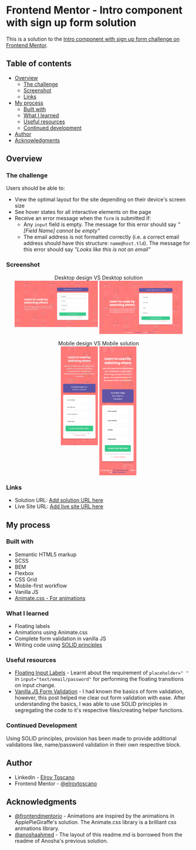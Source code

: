 # Frontend Mentor - Intro component with sign up form solution

This is a solution to the [Intro component with sign up form challenge on Frontend Mentor](https://www.frontendmentor.io/challenges/intro-component-with-signup-form-5cf91bd49edda32581d28fd1).

## Table of contents

- [Overview](#overview)
  - [The challenge](#the-challenge)
  - [Screenshot](#screenshot)
  - [Links](#links)
- [My process](#my-process)
  - [Built with](#built-with)
  - [What I learned](#what-i-learned)
  - [Useful resources](#useful-resources)
  - [Continued development](#continued-development)
- [Author](#author)
- [Acknowledgments](#acknowledgments)

## Overview

### The challenge

Users should be able to:

- View the optimal layout for the site depending on their device's screen size
- See hover states for all interactive elements on the page
- Receive an error message when the `form` is submitted if:
  - Any `input` field is empty. The message for this error should say _"[Field Name] cannot be empty"_
  - The email address is not formatted correctly (i.e. a correct email address should have this structure: `name@host.tld`). The message for this error should say _"Looks like this is not an email"_

### Screenshot

<div align="center">
Desktop design VS Desktop solution<br>
<a href="challenge/desktop-design.jpg" target="_blank"><img src="challenge/desktop-design.jpg" width="45%" height="60%"/></a> <a href="solution/desktop.png" target="_blank"><img src="solution/desktop.png" width="45%" height="60%" align="top"/></a>
</div>

<br>

<div align="center">
Mobile design VS Mobile solution<br>
<a href="challenge/mobile-design.jpg" target="_blank"><img src="challenge/mobile-design.jpg" width="20%" height="20%"/></a> <a href="solution/mobile.png" target="_blank"><img src="solution/mobile.png" width="20%" height="20%" align="top"/></a>
</div>

### Links

- Solution URL: [Add solution URL here](https://your-solution-url.com)
- Live Site URL: [Add live site URL here](https://intro-form-component-with-signup.netlify.app/)

## My process

### Built with

- Semantic HTML5 markup
- SCSS
- BEM
- Flexbox
- CSS Grid
- Mobile-first workflow
- Vanilla JS
- [Animate.css - For animations](https://animate.style/)

### What I learned

- Floating labels
- Animations using Animate.css
- Complete form validation in vanilla JS
- Writing code using [SOLID principles](https://www.digitalocean.com/community/conceptual_articles/s-o-l-i-d-the-first-five-principles-of-object-oriented-design)

### Useful resources

- [Floating Input Labels](https://www.youtube.com/watch?v=v8mRUU3orjI&t=635s) - Learnt about the requirement of `placeholder=" "` in `input="text/email/password"` for performing the floating transitions on input change.
- [Vanilla JS Form Validation](https://www.javascripttutorial.net/javascript-dom/javascript-form/) - I had known the basics of form validation, however, this post helped me clear out form validation with ease. After understanding the basics, I was able to use SOLID principles in segregating the code to it's respective files/creating helper functions.

### Continued Development

Using SOLID principles, provision has been made to provide additional validations like, name/password validation in their own respective block.

## Author

- Linkedin - [Elroy Toscano](https://www.linkedin.com/in/elroy-toscano/)
- Frontend Mentor - [@elroytoscano](https://www.frontendmentor.io/profile/elroytoscano)

## Acknowledgments

- [@frontendmentorio](https://github.com/ApplePieGiraffe) - Animations are inspired by the animations in ApplePieGiraffe's solution. The Animate.css library is a brilliant css animations library.
- [@anoshaahmed](https://github.com/anoshaahmed) - The layout of this readme.md is borrowed from the readme of Anosha's previous solution.
